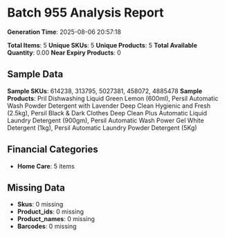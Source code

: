 # Batch 955 Analysis Report

**Generation Time**: 2025-08-06 20:57:18

**Total Items**: 5
**Unique SKUs**: 5
**Unique Products**: 5
**Total Available Quantity**: 0.00
**Near Expiry Products**: 0

## Sample Data
**Sample SKUs**: 614238, 313795, 5027381, 458072, 4885478
**Sample Products**: Pril Dishwashing Liquid Green Lemon (600ml), Persil Automatic Wash Powder Detergent with Lavender Deep Clean Hygienic and Fresh (2.5kg), Persil Black & Dark Clothes Deep Clean Plus Automatic Liquid Laundry Detergent (900gm), Persil Automatic Wash Power Gel White Detergent (1kg), Persil Automatic Laundry Powder Detergent (5Kg)

## Financial Categories
- **Home Care**: 5 items

## Missing Data
- **Skus**: 0 missing
- **Product_ids**: 0 missing
- **Product_names**: 0 missing
- **Barcodes**: 0 missing
